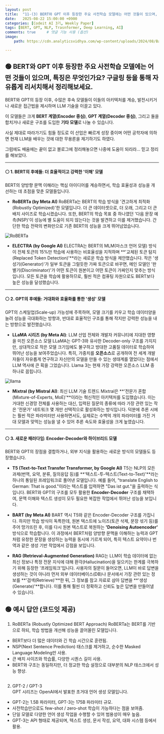 ```yaml
---
layout: post
title:  "11-(3) BERT와 GPT 이후 등장한 주요 사전학습 모델에는 어떤 것들이 있으며, 특징은 무엇인가요? 구글링 등을 통해 자유롭게 리서치해서 정리해보세요."
date:   2025-08-22 15:00:00 +0900
categories: [Codeit AI 3기, Weekly Paper]
tags: [BERT, GPT, NLP, Trasnformer, Deep Learning, AI]
comments: true     # 댓글 기능 사용 (옵션)
image:
    path: https://cdn.analyticsvidhya.com/wp-content/uploads/2024/08/Battle-of-the-AI-Giants-ChatGPT-4-vs.-Llama-3.1-%E2%80%93-Who-Reigns-Supreme_-01-1-scaled.webp

---
```



## 🟢 BERT와 GPT 이후 등장한 주요 사전학습 모델에는 어떤 것들이 있으며, 특징은 무엇인가요? 구글링 등을 통해 자유롭게 리서치해서 정리해보세요.

BERT와 GPT의 등장 이후, 수많은 후속 모델들이 이들의 아키텍처를 계승, 발전시키거나 새로운 접근법을 제시하며 LLM 기술을 이끌고 있다. 

이 모델들은 크게 **BERT 계열(Encoder 중심)**, **GPT 계열(Decoder 중심)**, 그리고 둘을 합치거나 새로운 구조를 도입한 **기타 모델**로 나눌 수 있습니다.

사실 제대로 따라가기도 힘들 정도로 이 산업은 빠르게 성장 중이며 어떤 공학자에 의하면 현재 LLM을 배우는 것에 대한 무용론을 제기하기도 하였다. 

그럼에도 배움에는 끝이 없고 블로그에 정리해놓으면 나중에 도움이 되리라... 믿고 정리를 해보았다.


---

#### ⚪ 1. BERT의 후예들: 더 효율적이고 강력한 '이해' 모델

BERT의 양방향 문맥 이해라는 핵심 아이디어를 계승하면서, 학습 효율성과 성능을 개선하는 데 초점을 맞춘 모델들입니다.

* **RoBERTa (by Meta AI)**
    RoBERTa는 BERT의 학습 방식을 '견고하게 최적화(Robustly Optimized)'한 모델입니다. 더 큰 데이터셋으로, 더 오래, 그리고 더 큰 배치 사이즈로 학습시켰습니다. 또한, BERT의 학습 목표 중 하나였던 '다음 문장 예측(NSP)'이 성능에 별 도움이 되지 않는다는 것을 발견하고 이를 제거했습니다. 간단한 학습 전략의 변화만으로 기존 BERT의 성능을 크게 뛰어넘었습니다.

![RoBERTa](https://media.fischer.group/v7/_media-prod_/fischertechnik/rebrush/schule/open-roberta/roberta_1152x648.jpg?iar=0&&org_if_sml=0&aspect_ratio=16%3A9)

* **ELECTRA (by Google AI)**
    ELECTRA는 BERT의 MLM(마스크 언어 모델) 방식이 전체 토큰의 15%만 학습에 사용하는 비효율성을 지적하며 **'교체된 토큰 탐지(Replaced Token Detection)'**라는 새로운 학습 방식을 제안했습니다. 작은 '생성기(Generator)'가 일부 토큰을 그럴듯한 가짜 토큰으로 바꾸면, 메인 모델인 '판별기(Discriminator)'가 어떤 토큰이 원본이고 어떤 토큰이 가짜인지 맞추는 방식입니다. 모든 토큰을 학습에 활용하므로, 훨씬 적은 컴퓨팅 자원으로도 BERT보다 높은 성능을 달성했습니다.



---

#### ⚪ 2. GPT의 후예들: 거대화와 효율화를 통한 '생성' 모델

GPT의 스케일업(Scale-up) 가능성에 주목하여, 모델 크기를 키우고 학습 데이터양을 늘려 성능을 극대화하는 방향과, 반대로 효율적인 구조를 통해 작지만 강력한 성능을 내는 방향으로 발전했습니다.

* **LLaMA 시리즈 (by Meta AI)**: LLM 산업 전체와 개발자 커뮤니티에 지대한 영향을 미친 오픈소스 모델
    LLaMA는 GPT-3와 유사한 Decoder-only 구조를 가지지만, 상대적으로 작은 모델 크기임에도 불구하고 방대한 고품질 데이터로 학습하여 뛰어난 성능을 보여주었습니다. 특히, 가중치를 **오픈소스**로 공개하여 전 세계 개발자들이 자유롭게 연구하고 자신만의 모델을 만들 수 있는 생태계를 열었다는 점에서 LLM 역사에 큰 획을 그었습니다. Llama 3는 현재 가장 강력한 오픈소스 LLM 중 하나로 꼽힙니다.

![llama](https://meetcody.ai/wp-content/uploads/2023/07/LlamaCover-1.png)

* **Mixtral (by Mistral AI)**: 최신 LLM 기술 트렌드
    Mixtral은 **'전문가 혼합(Mixture-of-Experts, MoE)'**이라는 혁신적인 아키텍처를 도입했습니다. 이는 거대한 신경망 전체를 사용하는 대신, 입력된 질문의 종류에 따라 가장 관련 있는 작은 '전문가' 네트워크 몇 개만 선택적으로 활성화하는 방식입니다. 덕분에 추론 시에는 훨씬 적은 파라미터만 사용하면서도, 실제로는 수백억 개의 파라미터를 가진 거대 모델과 맞먹는 성능을 낼 수 있어 추론 속도와 효율성을 크게 높였습니다.



---

#### ⚪ 3. 새로운 패러다임: Encoder-Decoder와 하이브리드 모델

BERT와 GPT의 장점을 결합하거나, 외부 지식을 활용하는 새로운 방식의 모델들도 등장했습니다.

* **T5 (Text-to-Text Transfer Transformer, by Google AI)**
    T5는 NLP의 모든 과제(번역, 요약, 분류, 질의응답 등)를 **'텍스트-투-텍스트(Text-to-Text)'**라는 하나의 통일된 프레임워크로 풀어낸 모델입니다. 예를 들어, "translate English to German: That is good."이라는 텍스트를 입력하면 "Das ist gut."을 출력하는 식입니다. BERT와 GPT의 구조를 모두 활용한 **Encoder-Decoder** 구조를 채택하여, 문맥 이해와 텍스트 생성이 모두 필요한 복잡한 작업에서 뛰어난 성능을 보입니다.

* **BART (by Meta AI)**
    BART 역시 T5와 같은 Encoder-Decoder 구조를 가집니다. 하지만 학습 방식이 독특한데, 원본 텍스트에 노이즈(토큰 삭제, 문장 섞기 등)를 주어 망가뜨린 후, 이를 다시 원본 텍스트로 복원하는 **'Denoising Autoencoder'** 방식으로 학습합니다. 이 과정에서 BERT처럼 양방향 문맥을 이해하는 능력과 GPT처럼 유창한 문장을 생성하는 능력을 동시에 기르게 되어, 특히 텍스트 요약이나 번역과 같은 생성 기반 작업에서 강점을 보입니다.

* **RAG (Retrieval-Augmented Generation)**
    RAG는 LLM이 학습 데이터에 없는 최신 정보나 특정 전문 지식에 대해 환각(Hallucination)을 일으키는 한계를 극복하기 위해 등장한 '프레임워크'입니다. 사용자의 질문이 들어오면, LLM이 바로 답변을 생성하는 것이 아니라 먼저 외부 데이터베이스(DB)나 문서에서 가장 관련 있는 정보를 **'검색(Retrieve)'**한 뒤, 그 정보를 참고 자료로 삼아 답변을 **'생성(Generate)'**합니다. 이를 통해 훨씬 더 정확하고 신뢰도 높은 답변을 만들어낼 수 있습니다.


## 🟢 예시 답안 (코드잇 제공)
> 
1. RoBERTa (Robustly Optimized BERT Approach)
RoBERTa는 BERT를 기반으로 하되, 학습 방법을 개선해 성능을 끌어올린 모델입니다.
- BERT보다 더 많은 데이터와 긴 학습 시간으로 훈련됨.
- NSP(Next Sentence Prediction) 태스크를 제거하고, 순수한 Masked Language Modeling만 사용.
- 큰 배치 사이즈와 학습률, 다양한 시퀀스 길이 사용.
- BERT와 구조는 동일하지만, 더 정교한 학습 설정으로 대부분의 NLP 태스크에서 성능 향상.<br><br>
2. GPT-2 / GPT-3  
GPT 시리즈는 OpenAI에서 발표한 초거대 언어 생성 모델입니다.  
- GPT-2는 1.5B 파라미터, GPT-3는 175B 파라미터 규모.
- 사전학습만으로도 few-shot / zero-shot 학습이 가능하다는 점을 보여줌.
- 단일 모델로 다양한 언어 생성 작업을 수행할 수 있어 범용성이 매우 높음.
- GPT-3는 API 형태로 제공되며, 텍스트 생성, 문서 작성, 요약, 대화 시스템 등에서 활용.